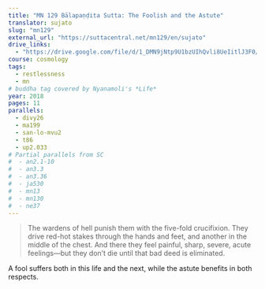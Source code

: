```yaml
---
title: "MN 129 Bālapaṇḍita Sutta: The Foolish and the Astute"
translator: sujato
slug: "mn129"
external_url: "https://suttacentral.net/mn129/en/sujato"
drive_links:
  - "https://drive.google.com/file/d/1_DMN9jNtp9U1bzUIhQvli8UeIitlJ3F0/view?usp=drivesdk"
course: cosmology
tags:
  - restlessness
  - mn
# buddha tag covered by Nyanamoli's *Life*
year: 2018
pages: 11
parallels:
  - divy26
  - ma199
  - san-lo-mvu2
  - t86
  - up2.033
# Partial parallels from SC
#  - an2.1-10
#  - an3.3
#  - an3.36
#  - ja530
#  - mn13
#  - mn130
#  - ne37
---
```


> The wardens of hell punish them with the five-fold crucifixion. They drive red-hot stakes through the hands and feet, and another in the middle of the chest. And there they feel painful, sharp, severe, acute feelings—but they don’t die until that bad deed is eliminated.

A fool suffers both in this life and the next, while the astute benefits in both respects.
